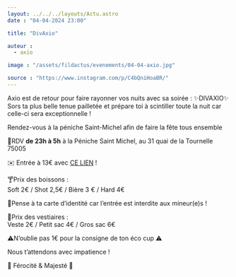 ```yaml
---
layout: ../../../layouts/Actu.astro
date : "04-04-2024 23:00"

title: "DivAxio"

auteur :
  - axio

image : "/assets/fildactus/evenements/04-04-axio.jpg"

source : "https://www.instagram.com/p/C4bQniHoaBR/"
---
```


Axio est de retour pour faire rayonner vos nuits avec sa soirée : ✨DIVAXIO✨  
Sors ta plus belle tenue pailletée et prépare toi à scintiller toute la nuit car celle-ci sera exceptionnelle !

Rendez-vous à la péniche Saint-Michel afin de faire la fête tous ensemble

📍RDV __de 23h à 5h__ à la Péniche Saint Michel, au 31 quai de la Tournelle 75005

✉️ Entrée à 13€ avec [CE LIEN](https://www.helloasso.com/associations/axio-bde-sorbonne-universite/evenements/diva-xio) !

🍸Prix des boissons :  
Soft 2€ / Shot 2,5€ / Bière 3 € / Hard 4€

🔞Pense à ta carte d’identité car l’entrée est interdite aux mineur(e)s !

👕Prix des vestiaires :  
Veste 2€ / Petit sac 4€ / Gros sac 6€

⚠️N’oublie pas 1€ pour la consigne de ton éco cup ⚠️

Nous t’attendons avec impatience !

🦈 Férocité & Majesté 🦌